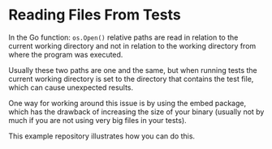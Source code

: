 # Reading Files From Tests

In the Go function: `os.Open()` relative paths are read in relation to the
current working directory and not in relation to the working directory from
where the program was executed.

Usually these two paths are one and the same, but when running tests the
current working directory is set to the directory that contains the test file,
which can cause unexpected results.

One way for working around this issue is by using the embed package, which has the
drawback of increasing the size of your binary (usually not by much if you are not using very big files in your tests).

This example repository illustrates how you can do this. 

